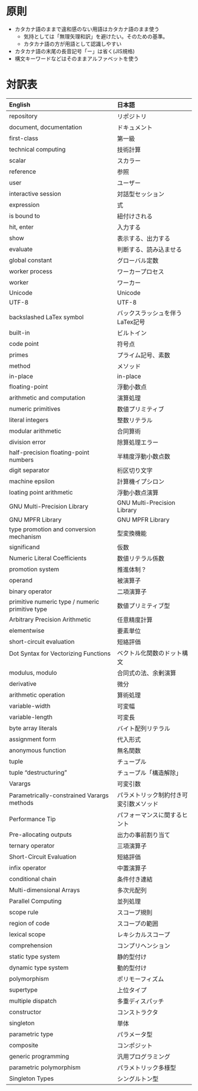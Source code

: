 # 原則

* カタカナ語のままで違和感のない用語はカタカナ語のまま使う
  + 気持としては「無理矢理和訳」を避けたい。そのための基準。
  + カタカナ語の方が用語として認識しやすい
* カタカナ語の末尾の長音記号「ー」は省く(JIS規格)
* 構文キーワードなどはそのままアルファベットを使う

# 対訳表

| English                          | 日本語
| :------------------------------- | :-------------
| repository                       | リポジトリ
| document, documentation          | ドキュメント
| first-class                      | 第一級
| technical computing              | 技術計算
| scalar                           | スカラー
| reference                        | 参照
| user                             | ユーザー
| interactive session                   | 対話型セッション
| expression                            | 式
| is bound to                           | 紐付けされる
| hit, enter                            | 入力する
| show                                  | 表示する、出力する
| evaluate                              | 判断する、読み込ませる
| global constant                       | グローバル定数
| worker process                        | ワーカープロセス
| worker                                | ワーカー
| Unicode                               | Unicode
| UTF-8                                 | UTF-8
| backslashed LaTex symbol              | バックスラッシュを伴うLaTex記号
| built-in                              | ビルトイン
| code point                            | 符号点
| primes                                | プライム記号、素数
| method                                | メソッド
| in-place                              | in-place
| floating-point                        | 浮動小数点
| arithmetic and computation            | 演算処理
| numeric primitives                    | 数値プリミティブ
| literal integers                      | 整数リテラル
| modular arithmetic                    | 合同算術
| division error                        | 除算処理エラー
| half-precision floating-point numbers | 半精度浮動小数点数
| digit separator                       | 桁区切り文字
| machine epsilon                       | 計算機イプシロン
| loating point arithmetic              | 浮動小数点演算
| GNU Multi-Precision Library           | GNU Multi-Precision Library
| GNU MPFR Library                      | GNU MPFR Library
| type promotion and conversion mechanism　| 型変換機能
| significand                           | 仮数
| Numeric Literal Coefficients          | 数値リテラル係数
| promotion system                      | 推進体制？
| operand                               | 被演算子
| binary operator                       | 二項演算子
| primitive numeric type / numeric primitive type                 | 数値プリミティブ型
| Arbitrary Precision Arithmetic        | 任意精度計算
| elementwise  |  要素単位
| short-circuit evaluation   |  短絡評価
| Dot Syntax for Vectorizing Functions   |  ベクトル化関数のドット構文
| modulus, modulo   |  合同式の法、余剰演算
| derivative   |  微分
| arithmetic operation   |  算術処理
| variable-width   |  可変幅
| variable-length   |  可変長
| byte array literals   |  バイト配列リテラル
| assignment form   |  代入形式
| anonymous function   |  無名関数
| tuple   |  チュープル
| tuple “destructuring”   |  チュープル「構造解除」
| Varargs   |  可変引数
| Parametrically-constrained Varargs methods   |  パラメトリック制約付き可変引数メソッド
| Performance Tip   |  パフォーマンスに関するヒント
| Pre-allocating outputs   |  出力の事前割り当て
| ternary operator   |  三項演算子
| Short-Circuit Evaluation   |  短絡評価
| infix operator   |  中置演算子
| conditional chain   |  条件付き連結
| Multi-dimensional Arrays   |  多次元配列
| Parallel Computing   |  並列処理
| scope rule   |  スコープ規則
| region of code   |  スコープの範囲
| lexical scope   |  レキシカルスコープ
| comprehension   |  コンプリヘンション
| static type system   |  静的型付け
| dynamic type system   |  動的型付け
| polymorphism   |  ポリモーフィズム
| supertype   |  上位タイプ
| multiple dispatch   |  多重ディスパッチ
| constructor   | コンストラクタ
| singleton   |  単体
| parametric type   |  パラメータ型
| composite   |  コンポジット
| generic programming   |  汎用プログラミング
| parametric polymorphism   |  パラメトリック多様型
| Singleton Types   |  シングルトン型                 
